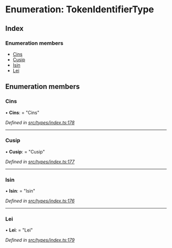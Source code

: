 # Enumeration: TokenIdentifierType

## Index

### Enumeration members

* [Cins](tokenidentifiertype.md#cins)
* [Cusip](tokenidentifiertype.md#cusip)
* [Isin](tokenidentifiertype.md#isin)
* [Lei](tokenidentifiertype.md#lei)

## Enumeration members

###  Cins

• **Cins**: = "Cins"

*Defined in [src/types/index.ts:178](https://github.com/PolymathNetwork/polymesh-sdk/blob/959efb76/src/types/index.ts#L178)*

___

###  Cusip

• **Cusip**: = "Cusip"

*Defined in [src/types/index.ts:177](https://github.com/PolymathNetwork/polymesh-sdk/blob/959efb76/src/types/index.ts#L177)*

___

###  Isin

• **Isin**: = "Isin"

*Defined in [src/types/index.ts:176](https://github.com/PolymathNetwork/polymesh-sdk/blob/959efb76/src/types/index.ts#L176)*

___

###  Lei

• **Lei**: = "Lei"

*Defined in [src/types/index.ts:179](https://github.com/PolymathNetwork/polymesh-sdk/blob/959efb76/src/types/index.ts#L179)*
